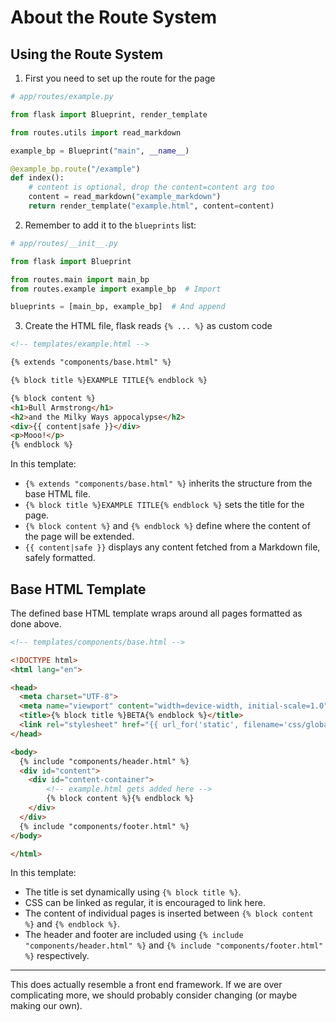 # About the Route System

## Using the Route System

1. First you need to set up the route for the page

```python
# app/routes/example.py

from flask import Blueprint, render_template

from routes.utils import read_markdown

example_bp = Blueprint("main", __name__)

@example_bp.route("/example")
def index():
	# content is optional, drop the content=content arg too
    content = read_markdown("example_markdown")
    return render_template("example.html", content=content)
```

2. Remember to add it to the `blueprints` list:

```python
# app/routes/__init__.py

from flask import Blueprint

from routes.main import main_bp
from routes.example import example_bp  # Import

blueprints = [main_bp, example_bp]  # And append
```

3.  Create the HTML file, flask reads `{% ... %}` as custom code

```html
<!-- templates/example.html -->

{% extends "components/base.html" %}

{% block title %}EXAMPLE TITLE{% endblock %}

{% block content %}
<h1>Bull Armstrong</h1>
<h2>and the Milky Ways appocalypse</h2>
<div>{{ content|safe }}</div>
<p>Mooo!</p>
{% endblock %}
```

In this template:

- `{% extends "components/base.html" %}` inherits the structure from the base HTML file.
- `{% block title %}EXAMPLE TITLE{% endblock %}` sets the title for the page.
- `{% block content %}` and `{% endblock %}` define where the content of the page will be extended.
- `{{ content|safe }}` displays any content fetched from a Markdown file, safely formatted.

## Base HTML Template

The defined base HTML template wraps around all pages formatted as done above. 

```html
<!-- templates/components/base.html -->

<!DOCTYPE html>
<html lang="en">

<head>
  <meta charset="UTF-8">
  <meta name="viewport" content="width=device-width, initial-scale=1.0">
  <title>{% block title %}BETA{% endblock %}</title>
  <link rel="stylesheet" href="{{ url_for('static', filename='css/global.css') }}">
</head>

<body>
  {% include "components/header.html" %}
  <div id="content">
    <div id="content-container">
		<!-- example.html gets added here -->
	    {% block content %}{% endblock %} 
	</div>
  </div>
  {% include "components/footer.html" %}
</body>

</html>
```

In this template:

- The title is set dynamically using `{% block title %}`.
- CSS can be linked as regular, it is encouraged to link here.
- The content of individual pages is inserted between `{% block content %}` and `{% endblock %}`.
- The header and footer are included using `{% include "components/header.html" %}` and `{% include "components/footer.html" %}` respectively.

---

This does actually resemble a front end framework. If we are over complicating more, we should probably consider changing (or maybe making our own).

